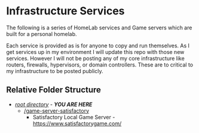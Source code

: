 # Infrastructure Services

The following is a series of HomeLab services and Game servers which are built for a personal homelab.

Each service is provided as is for anyone to copy and run themselves. As I get services up in my environment I will update this repo with those new services. However I will not be posting any of my core infrastructure like routers, firewalls, hypervisors, or domain controllers. These are to critical to my infrastructure to be posted publicly.

## Relative Folder Structure

- [*root directory*](README.md) - ***YOU ARE HERE***
  - [/game-server-satisfactory](./game-server-satisfactory/README.md)
    - Satisfactory Local Game Server - <https://www.satisfactorygame.com/>
